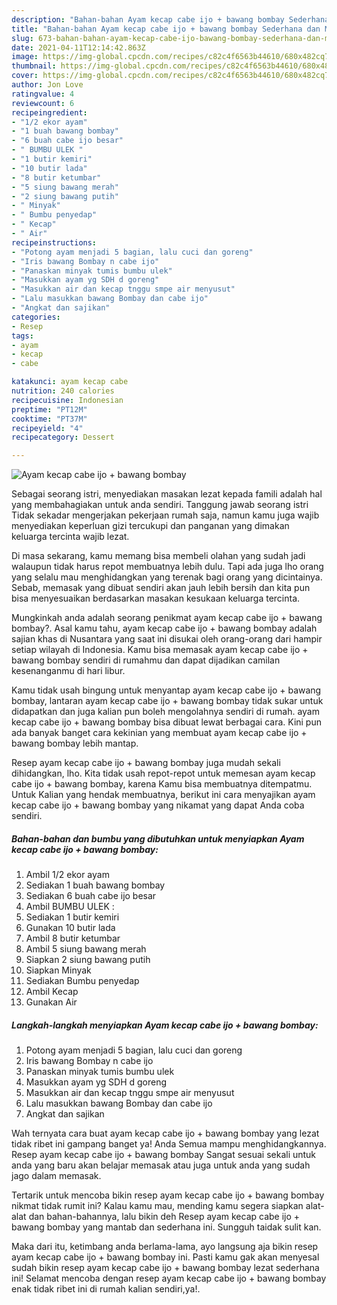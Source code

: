 ```yaml
---
description: "Bahan-bahan Ayam kecap cabe ijo + bawang bombay Sederhana dan Mudah Dibuat"
title: "Bahan-bahan Ayam kecap cabe ijo + bawang bombay Sederhana dan Mudah Dibuat"
slug: 673-bahan-bahan-ayam-kecap-cabe-ijo-bawang-bombay-sederhana-dan-mudah-dibuat
date: 2021-04-11T12:14:42.863Z
image: https://img-global.cpcdn.com/recipes/c82c4f6563b44610/680x482cq70/ayam-kecap-cabe-ijo-bawang-bombay-foto-resep-utama.jpg
thumbnail: https://img-global.cpcdn.com/recipes/c82c4f6563b44610/680x482cq70/ayam-kecap-cabe-ijo-bawang-bombay-foto-resep-utama.jpg
cover: https://img-global.cpcdn.com/recipes/c82c4f6563b44610/680x482cq70/ayam-kecap-cabe-ijo-bawang-bombay-foto-resep-utama.jpg
author: Jon Love
ratingvalue: 4
reviewcount: 6
recipeingredient:
- "1/2 ekor ayam"
- "1 buah bawang bombay"
- "6 buah cabe ijo besar"
- " BUMBU ULEK "
- "1 butir kemiri"
- "10 butir lada"
- "8 butir ketumbar"
- "5 siung bawang merah"
- "2 siung bawang putih"
- " Minyak"
- " Bumbu penyedap"
- " Kecap"
- " Air"
recipeinstructions:
- "Potong ayam menjadi 5 bagian, lalu cuci dan goreng"
- "Iris bawang Bombay n cabe ijo"
- "Panaskan minyak tumis bumbu ulek"
- "Masukkan ayam yg SDH d goreng"
- "Masukkan air dan kecap tnggu smpe air menyusut"
- "Lalu masukkan bawang Bombay dan cabe ijo"
- "Angkat dan sajikan"
categories:
- Resep
tags:
- ayam
- kecap
- cabe

katakunci: ayam kecap cabe 
nutrition: 240 calories
recipecuisine: Indonesian
preptime: "PT12M"
cooktime: "PT37M"
recipeyield: "4"
recipecategory: Dessert

---
```



![Ayam kecap cabe ijo + bawang bombay](https://img-global.cpcdn.com/recipes/c82c4f6563b44610/680x482cq70/ayam-kecap-cabe-ijo-bawang-bombay-foto-resep-utama.jpg)

Sebagai seorang istri, menyediakan masakan lezat kepada famili adalah hal yang membahagiakan untuk anda sendiri. Tanggung jawab seorang istri Tidak sekadar mengerjakan pekerjaan rumah saja, namun kamu juga wajib menyediakan keperluan gizi tercukupi dan panganan yang dimakan keluarga tercinta wajib lezat.

Di masa  sekarang, kamu memang bisa membeli olahan yang sudah jadi walaupun tidak harus repot membuatnya lebih dulu. Tapi ada juga lho orang yang selalu mau menghidangkan yang terenak bagi orang yang dicintainya. Sebab, memasak yang dibuat sendiri akan jauh lebih bersih dan kita pun bisa menyesuaikan berdasarkan masakan kesukaan keluarga tercinta. 



Mungkinkah anda adalah seorang penikmat ayam kecap cabe ijo + bawang bombay?. Asal kamu tahu, ayam kecap cabe ijo + bawang bombay adalah sajian khas di Nusantara yang saat ini disukai oleh orang-orang dari hampir setiap wilayah di Indonesia. Kamu bisa memasak ayam kecap cabe ijo + bawang bombay sendiri di rumahmu dan dapat dijadikan camilan kesenanganmu di hari libur.

Kamu tidak usah bingung untuk menyantap ayam kecap cabe ijo + bawang bombay, lantaran ayam kecap cabe ijo + bawang bombay tidak sukar untuk didapatkan dan juga kalian pun boleh mengolahnya sendiri di rumah. ayam kecap cabe ijo + bawang bombay bisa dibuat lewat berbagai cara. Kini pun ada banyak banget cara kekinian yang membuat ayam kecap cabe ijo + bawang bombay lebih mantap.

Resep ayam kecap cabe ijo + bawang bombay juga mudah sekali dihidangkan, lho. Kita tidak usah repot-repot untuk memesan ayam kecap cabe ijo + bawang bombay, karena Kamu bisa membuatnya ditempatmu. Untuk Kalian yang hendak membuatnya, berikut ini cara menyajikan ayam kecap cabe ijo + bawang bombay yang nikamat yang dapat Anda coba sendiri.

<!--inarticleads1-->

##### Bahan-bahan dan bumbu yang dibutuhkan untuk menyiapkan Ayam kecap cabe ijo + bawang bombay:

1. Ambil 1/2 ekor ayam
1. Sediakan 1 buah bawang bombay
1. Sediakan 6 buah cabe ijo besar
1. Ambil  BUMBU ULEK :
1. Sediakan 1 butir kemiri
1. Gunakan 10 butir lada
1. Ambil 8 butir ketumbar
1. Ambil 5 siung bawang merah
1. Siapkan 2 siung bawang putih
1. Siapkan  Minyak
1. Sediakan  Bumbu penyedap
1. Ambil  Kecap
1. Gunakan  Air




<!--inarticleads2-->

##### Langkah-langkah menyiapkan Ayam kecap cabe ijo + bawang bombay:

1. Potong ayam menjadi 5 bagian, lalu cuci dan goreng
1. Iris bawang Bombay n cabe ijo
1. Panaskan minyak tumis bumbu ulek
1. Masukkan ayam yg SDH d goreng
1. Masukkan air dan kecap tnggu smpe air menyusut
1. Lalu masukkan bawang Bombay dan cabe ijo
1. Angkat dan sajikan




Wah ternyata cara buat ayam kecap cabe ijo + bawang bombay yang lezat tidak ribet ini gampang banget ya! Anda Semua mampu menghidangkannya. Resep ayam kecap cabe ijo + bawang bombay Sangat sesuai sekali untuk anda yang baru akan belajar memasak atau juga untuk anda yang sudah jago dalam memasak.

Tertarik untuk mencoba bikin resep ayam kecap cabe ijo + bawang bombay nikmat tidak rumit ini? Kalau kamu mau, mending kamu segera siapkan alat-alat dan bahan-bahannya, lalu bikin deh Resep ayam kecap cabe ijo + bawang bombay yang mantab dan sederhana ini. Sungguh taidak sulit kan. 

Maka dari itu, ketimbang anda berlama-lama, ayo langsung aja bikin resep ayam kecap cabe ijo + bawang bombay ini. Pasti kamu gak akan menyesal sudah bikin resep ayam kecap cabe ijo + bawang bombay lezat sederhana ini! Selamat mencoba dengan resep ayam kecap cabe ijo + bawang bombay enak tidak ribet ini di rumah kalian sendiri,ya!.


